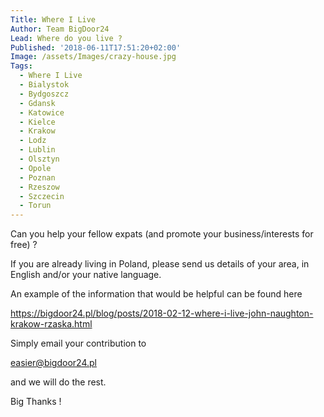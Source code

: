 ```yaml
---
Title: Where I Live
Author: Team BigDoor24
Lead: Where do you live ?
Published: '2018-06-11T17:51:20+02:00'
Image: /assets/Images/crazy-house.jpg
Tags:
  - Where I Live
  - Bialystok
  - Bydgoszcz
  - Gdansk
  - Katowice
  - Kielce
  - Krakow
  - Lodz
  - Lublin
  - Olsztyn
  - Opole
  - Poznan
  - Rzeszow
  - Szczecin
  - Torun
---
```

Can you help your fellow expats (and promote your business/interests for free) ?

 If you are already living in Poland, please send us details of your area, in English and/or your native language. 

An example of the information that would be helpful can be found here

https://bigdoor24.pl/blog/posts/2018-02-12-where-i-live-john-naughton-krakow-rzaska.html

Simply email your contribution to

 easier@bigdoor24.pl

 and we will do the rest. 

Big Thanks !
